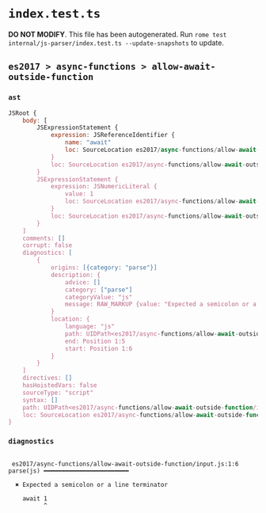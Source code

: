 # `index.test.ts`

**DO NOT MODIFY**. This file has been autogenerated. Run `rome test internal/js-parser/index.test.ts --update-snapshots` to update.

## `es2017 > async-functions > allow-await-outside-function`

### `ast`

```javascript
JSRoot {
	body: [
		JSExpressionStatement {
			expression: JSReferenceIdentifier {
				name: "await"
				loc: SourceLocation es2017/async-functions/allow-await-outside-function/input.js 1:0-1:5 (await)
			}
			loc: SourceLocation es2017/async-functions/allow-await-outside-function/input.js 1:0-1:5
		}
		JSExpressionStatement {
			expression: JSNumericLiteral {
				value: 1
				loc: SourceLocation es2017/async-functions/allow-await-outside-function/input.js 1:6-1:7
			}
			loc: SourceLocation es2017/async-functions/allow-await-outside-function/input.js 1:6-1:7
		}
	]
	comments: []
	corrupt: false
	diagnostics: [
		{
			origins: [{category: "parse"}]
			description: {
				advice: []
				category: ["parse"]
				categoryValue: "js"
				message: RAW_MARKUP {value: "Expected a semicolon or a line terminator"}
			}
			location: {
				language: "js"
				path: UIDPath<es2017/async-functions/allow-await-outside-function/input.js>
				end: Position 1:5
				start: Position 1:6
			}
		}
	]
	directives: []
	hasHoistedVars: false
	sourceType: "script"
	syntax: []
	path: UIDPath<es2017/async-functions/allow-await-outside-function/input.js>
	loc: SourceLocation es2017/async-functions/allow-await-outside-function/input.js 1:0-2:0
}
```

### `diagnostics`

```

 es2017/async-functions/allow-await-outside-function/input.js:1:6 parse(js) ━━━━━━━━━━━━━━━━━━━━━━━━

  ✖ Expected a semicolon or a line terminator

    await 1
          ^


```
